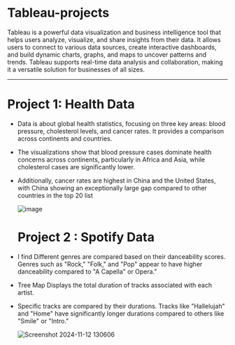 # Tableau-projects

Tableau is a powerful data visualization and business intelligence tool that helps users analyze, visualize, and share insights from their data. It allows users to connect to various data sources, create interactive dashboards, and build dynamic charts, graphs, and maps to uncover patterns and trends. Tableau supports real-time data analysis and collaboration, making it a versatile solution for businesses of all sizes.

---
# Project 1: Health Data 

- Data is about global health statistics, focusing on three key areas: blood pressure, cholesterol levels, and cancer rates. It provides a comparison across continents and countries.
- The visualizations show that blood pressure cases dominate health concerns across continents, particularly in Africa and Asia, while cholesterol cases are significantly lower.
- Additionally, cancer rates are highest in China and the United States, with China showing an exceptionally large gap compared to other countries in the top 20 list

  ![image](https://github.com/user-attachments/assets/e1ff0093-7884-46fd-bc81-9bfac8fdf78f)

  #  Project 2 : Spotify Data
-  I find Different genres are compared based on their danceability scores. Genres such as "Rock," "Folk," and "Pop" appear to have higher danceability compared to "A Capella" or Opera." 		
- Tree Map Displays the total duration of tracks associated with each artist. 	 	
- Specific 	tracks are compared by their durations. Tracks like "Hallelujah" and "Home" have significantly longer durations compared to others like "Smile" or "Intro."

  ![Screenshot 2024-11-12 130606](https://github.com/user-attachments/assets/012b442e-c1ef-457f-b5f1-ad38902212b4)


